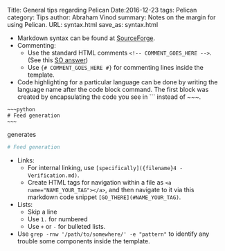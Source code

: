 Title: General tips regarding Pelican
Date:2016-12-23
tags: Pelican
category: Tips
author: Abraham Vinod
summary: Notes on the margin for using Pelican.
URL: syntax.html
save_as: syntax.html

- Markdown syntax can be found at 
  [SourceForge](https://sourceforge.net/p/pelican-edt/wiki/markdown_syntax/#md_ex_lists).
- Commenting:
    - Use the standard HTML comments `<!-- COMMENT_GOES_HERE -->`. (See this [SO answer](http://stackoverflow.com/a/4829998/1846549))
    - Use `{# COMMENT_GOES_HERE #}` for commenting lines inside the template.
- Code highlighting for a particular language can be done by writing the
  language name after the code block command. The first block was created by
  encapsulating the code you see in ``` instead of ~~~.
```
~~~python
# Feed generation
~~~
```
generates
~~~python
# Feed generation
~~~
- Links:
    - For internal linking, use `[specifically]({filename}4 - Verification.md)`.
    - Create HTML tags for navigation within a file as `<a
      name="NAME_YOUR_TAG"></a>`, and then navigate to it via this markdown
      code snippet `[GO_THERE](#NAME_YOUR_TAG)`.
- Lists:
    - Skip a line
    - Use `1.` for numbered
    - Use `+` or `-` for bulleted lists.
- Use `grep -rnw '/path/to/somewhere/' -e "pattern"` to identify any trouble
  some components inside the template.

<!--

Markdown Syntax Guide

SourceForge uses markdown syntax everywhere to allow you to create rich
text markup, and extends markdown in several ways to allow for quick linking
to other artifacts in your project.

Markdown was created to be easy to read, easy to write, and still readable in plain text format.

    Links
    Reference Links
    Artifact Links
    Basic Text Formatting
    Blockquotes
    Preformatted Text
    Lists
    Tables
    Headers
    Horizontal Rules
    Images
    Videos
    Escapes and HTML
    More Headers
    Table of Contents
    Code Highlighting
    Includes
    Neighborhood Notifications
    Project Info Macros
    Thanks

Links

Most URLs will automatically be turned into links. To be explicit, just write it like this:

<http://someurl>

<somebbob@example.com>

Output:

http://someurl

somebbob@example.com

To use text for the link, write it:

[like this](http://someurl)

Output:

like this

You can add a *title* (which shows up under the cursor):

[like this](http://someurl "this title shows up when you hover")

Output:

like this
Reference Links

You can also put the [link URL][1] below the current paragraph
like [this][2].

   [1]: http://url
   [2]: http://another.url "A funky title"

Output:

You can also put the link URL below the current paragraph
like this.

Here the text "link URL" gets linked to "http://url", and the lines showing "[1]: http://url" won't show anything.

Or you can use a [shortcut][] reference, which links the text "shortcut" to the link named "[shortcut]" on the next paragraph.

Or you can use a [shortcut][] reference, which links the text
"shortcut" to the link named "[shortcut]" on the next paragraph.

[shortcut]: http://goes/with/the/link/name/text

Output:

Or you can use a shortcut reference, which links the text
"shortcut" to the link named "[shortcut]" on the next paragraph.
Artifact Links

Any forge resource (artifact) can be linked with surrounding square brackets, e.g. [MyPage] or [#123]. These artifact links can take several forms.
Simple Links

Most commonly, the artifact identifier can simply be surrounded with square brackets. Here are some examples:

[MyWikiPage]       # Wiki - name of wiki page
[#123]             # Tracker - ticket number
[r10721]           # SVN - revision number
[3b9d48]           # Git & Mercurial - first 6 characters of revision hash
[2012/02/my-post]  # Blog - post slug, including YYYY/MM/ prefix
[a6d38f98]         # Discussion Thread - thread id
[a6d38f98#42f8]    # Discussion Post - thread_id#post_id


Two-part Links

To link to an artifact in a specific tool, use the form: `[tool:artifact]`, where `tool` is the name of the tool as it appears in the URL. Two-part links are useful when you have two tools of the same type installed. For example, let's say you have a 'bugs' tracker and a 'features' tracker installed, and you want to link to the first ticket in each:

[bugs:#1]
[features:#1]


Three-part Links

To link to an artifact in another project, use the form: `[project:tool:artifact]`, where `project` is the name of the project as it appears in the URL. For example:

[allura:wiki:Home]


To link to an artifact in a subproject, use the form: `[project/subproject:tool:artifact]`, where `subproject` is the name of the subproject as it appears in the URL. For example:

[allura/sub:code:3b9d48]


Basic Text Formatting

Use * or _ to emphasize things:

*this is in italic*  and _so is this_

**this is in bold**  and __so is this__

***this is bold and italic***  and ___so is this___

Output:

this is in italic and so is this

this is in bold and so is this

this is bold and italic and so is this

You can strike through text using HTML like this:

<s>this is strike through text</s>

Output:

this is strike through text

A carriage return
makes a line break.

Two carriage returns make a new paragraph.

Output:

A carriage return
makes a line break.

Two carriage returns make a new paragraph.
Blockquotes

Use the > character in front of a line, just like in email

> Use it if you're quoting a person, a song or whatever.

> You can use *italic* or lists inside them also.
And just like with other paragraphs,
all of these lines are still
part of the blockquote, even without the > character in front.

To end the blockquote, just put a blank line before the following
paragraph.

Output:

    Use it if you're quoting a person, a song or whatever.

    You can use italic or lists inside them also.
    And just like with other paragraphs,
    all of these lines are still
    part of the blockquote, even without the > character in front.

To end the blockquote, just put a blank line before the following
paragraph.
Preformatted Text

If you want some text to show up exactly as you write it, without Markdown doing anything to it, just indent every line by at least 4 spaces (or 1 tab). As an alternative to indenting, you can make a code block use 3 or more tildes (~) or backticks (`) on a line before and after the text (syntax details). See examples in the Code Highlighting section.

    This line won't *have any markdown* formatting applied.
    I can even write <b>HTML</b> and it will show up as text.
    This is great for showing program source code, or HTML or even
    Markdown. <b>this won't show up as HTML</b> but
    exactly <i>as you see it in this text file</i>.

Within a paragraph, you can use backquotes to do the same thing.
`This won't be *italic* or **bold** at all.`

Output:

This line won't *have any markdown* formatting applied.
I can even write <b>HTML</b> and it will show up as text.
This is great for showing program source code, or HTML or even
Markdown. <b>this won't show up as HTML</b> but
exactly <i>as you see it in this text file</i>.

Within a paragraph, you can use backquotes to do the same thing.
This won't be *italic* or **bold** at all.
Lists

* an asterisk starts an unordered list
* and this is another item in the list
+ or you can also use the + character
- or the - character

To start an ordered list, write this:

1. this starts a list *with* numbers
+  this will show as number "2"
*  this will show as number "3."
9. any number, +, -, or * will keep the list going.
    * just indent by 4 spaces (or tab) to make a sub-list
        1. keep indenting for more sub lists
    * here i'm back to the second level

Output:

    an asterisk starts an unordered list
    and this is another item in the list
    or you can also use the + character
    or the - character

To start an ordered list, write this:

    this starts a list with numbers
    this will show as number "2"
    this will show as number "3."
    any number, +, -, or * will keep the list going.
        just indent by 4 spaces (or tab) to make a sub-list
            keep indenting for more sub lists
        here i'm back to the second level

Tables

You can create tables using pipes and dashes like this:

  First Header  | Second Header
  ------------- | -------------
  Content Cell  | Content Cell
  Content Cell  | Content Cell

Output:
First Header 	Second Header
Content Cell 	Content Cell
Content Cell 	Content Cell

You can use markdown syntax within table cells for formatting:

  First Header   | Second Header
  -------------  | -------------
  *Content Cell* | Content Cell
  Content Cell   | Content Cell

Output:
First Header 	Second Header
Content Cell 	Content Cell
Content Cell 	Content Cell

You can also create tables using HTML code.
Headers

Just put 1 or more dashes or equals signs (--- or ===) below the title.

This is a huge header
==================

this is a smaller header
------------------

Output:
This is a huge header
this is a smaller header
Horizontal Rule

Just put three or more *'s or -'s on a line:

----------------

Output:

Or, you can use single spaces between then, like this:

* * *

Output:

or

- - - - - - -

Output:
Make sure you have a blank line above the dashes, though, or else:

you will get a header
---

Output:
you will get a header
Images

To include an image, just put a "!" in front of a text link:

![alternate text](https://sourceforge.net/images/icon_linux.gif)

Output:

alternate text

The "alternate text" will show up if the browser can't load the image.

You can also use a title if you want, like this:

![tiny arrow](https://sourceforge.net/images/icon_linux.gif "tiny arrow")

Output:

tiny arrow

To reference an attached image, just use the img macro. You can add more attributes:

[[img src=attached-image.jpg alt=foobar]]

Output:

foobar
Videos

To embed a YouTube video, use the `embed` macro (only YouTube is supported at this time):

[[embed url=http://www.youtube.com/watch?v=6YbBmqUnoQM]]

Output:
Escapes and HTML

What if you want to just show asterisks, not italics?

* this shows up in italics: *a happy day*
* this shows the asterisks: \*a happy day\*

Output:

    this shows up in italics: a happy day
    this shows the asterisks: *a happy day*

The backslashes will disappear and leave the asterisks. You can do the same with any of the characters that have a special meaning
for Markdown.

Many simple HTML tags are allowed, for example <b> And unknown tags will be dropped. To show a literal <b> or an unknown tag like <foobar> you need escape it with HTML entities: :

<b>this will be bold</b>
you should escape &lt;unknown&gt; tags
&copy; special entities work
&amp;copy; if you want to escape it

Output:

this will be bold
you should escape <unknown> tags
(c) special entities work
&copy; if you want to escape it

HTML tags that are block-level like <div> can be used, but if there is markdown formatting within it, you must add a "markdown" attribute: <div markdown> Some safe attributes are also allowed, permitting basic styling and layout: <div markdown style="float:left">

Individual ampersands (&) and less-than signs (<) are fine, they will be shown as expected.
More Headers

More ways of doing headers:

# this is a huge header #
## this is a smaller header ##
### this is even smaller ###
#### more small ####
##### even smaller #####
###### smallest still: `<h6>` header

Output:
this is a huge header
this is a smaller header
this is even smaller
more small
even smaller
smallest still: <h6> header

You can use up to 6 # characters at the beginning of the line.
Table of Contents

You can display a list of links to jump to headers in a document. Sub-headers will be nested.

[TOC]

# Section 1
## Sub-section 1
# Section 2

Output:

    Section 1
        Sub-section 1
    Section 2

Section 1
Sub-section 1
Section 2
Code Highlighting

The code highlighting syntax uses CodeHilite and is colored with Pygments. It follows the same syntax as regular Markdown code blocks, with ways to tell the highlighter what language to use for the code block.

The language will be detected automatically, if possible. Or you can specify it on the first line with 3 colons and the language name.

    :::python
    import abc

Output:

import abc

If the first line of the codeblock contains a shebang, the language is derived from that and line numbers are used. If shebang line contains a full path, it will be included in the output. If it does not contain a path (a single / or even a space), then that shebang line will be omitted from output.

    #!/usr/bin/python
    import abc

Output:

1
2

	

#!/usr/bin/python
import abc

If using a code block of tildes or backticks, you can also specify the language on the first divider line

~~~html
<a href="#">My code</a>
~~~

```html
<a href="#">My code</a>
```

Output:

<a href="#">My code</a>

Many languages are supported. See all the "short names" listed in the Pygments docs.
Includes

You can embed another wiki page directly:

[[include ref=SamplePage]]

No example output is available for this one because it only works on real wiki pages. Try it in your wiki!

Also, you can embed a file directly from a repository! Just skip the ref parameter and pass repository, path and optional revision:

[[include repo=code path=README]]

[[include repo=myproject:code path=/ew/forms.py rev=fa61e7]]

[[include repo=p:myproject:code path=/ew/forms.py]]

Repo could be specified in three ways:

    app
    project:app
    neighborhood:project:app

Where app is a repository's mount point, project is a project's shortname and neighborhood is a neighborhood's prefix that appears in url.
Neighborhood Notifications

You can list updates from all projects in a neighborhood by tool type. Max_number (default is 5) and sort (default is pubdate) are optional:

[[neighborhood_feeds tool_name=wiki max_number=10 sort=pubdate]]

Neighborhood Blog Posts

You can view blog posts from all projects in a neighborhood. Max_number (default is 5) and sort (default is timestamp) are optional:

[[neighborhood_blog_posts max_number=10 sort=timestamp]]

Project Blog Posts

You can view blog posts from all blogs in a project. Max_number (default is 5), mount point (leave empty to view posts from all blog tools in a project), and sort (default is timestamp) are optional:

[[project_blog_posts max_number=10 sort=timestamp mount_point=news]]

Download Button

You can display a download button that links to the best download available for the active project. Please note that if you use this macro and there is no download associated with your project, the button will not appear.

[[download_button]]

Gittip Button

You can display a Gittip button in your wiki. You will need to provide your gittip handle in the username parameter.

[[gittip_button username=foo]]

Project Member List

You can display a list of project members. By default the list is limited to 20 members, and a link is provided to a page with the full list.

[[members]]

Project Screenshots

You can show all the screenshots for the current project as thumbnails that are linked to the full-size image.

[[project_screenshots]]

Thanks

Thanks to John Gruber and Aaron Swartz for creating Markdown.

This page is based on some examples from Greg Schueler, greg@vario.us

-->
